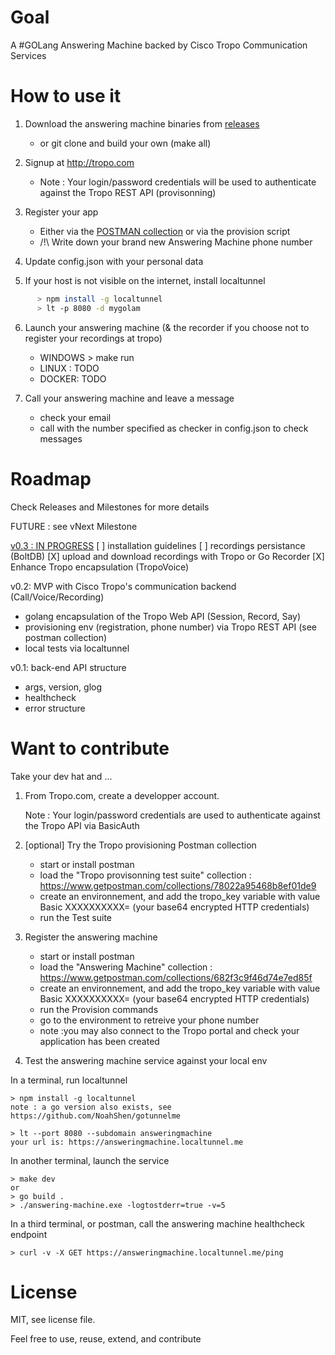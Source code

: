 # Goal

A #GOLang Answering Machine backed by Cisco Tropo Communication Services 


# How to use it

1. Download the answering machine binaries from [releases](https://github.com/ObjectIsAdvantag/answering-machine/releases)
   - or git clone and build your own (make all)

2. Signup at http://tropo.com
   - Note : Your login/password credentials will be used to authenticate against the Tropo REST API (provisonning) 

3. Register your app
   - Either via the [POSTMAN collection](https://www.getpostman.com/collections/682f3c9f46d74e7ed85f) or via the provision script
   - /!\ Write down your brand new Answering Machine phone number

4. Update config.json with your personal data


5. If your host is not visible on the internet, install localtunnel

``` bash
      > npm install -g localtunnel
      > lt -p 8080 -d mygolam
```

6. Launch your answering machine (& the recorder if you choose not to register your recordings at tropo)
   - WINDOWS > make run
   - LINUX : TODO
   - DOCKER: TODO


7. Call your answering machine and leave a message
   - check your email
   - call with the number specified as checker in config.json to check messages

   

# Roadmap

Check Releases and Milestones for more details

FUTURE : see vNext Milestone
   
[v0.3 : IN PROGRESS](https://github.com/ObjectIsAdvantag/answering-machine/milestones/v0.3)
   [ ] installation guidelines 
   [ ] recordings persistance (BoltDB)
   [X] upload and download recordings with Tropo or Go Recorder
   [X] Enhance Tropo encapsulation (TropoVoice)

v0.2: MVP with Cisco Tropo's communication backend (Call/Voice/Recording)
   - golang encapsulation of the Tropo Web API (Session, Record, Say)  
   - provisioning env (registration, phone number) via Tropo REST API (see postman collection)
   - local tests via localtunnel 
   
v0.1: back-end API structure
   - args, version, glog
   - healthcheck
   - error structure
      

# Want to contribute 

Take your dev hat and ...

1. From Tropo.com, create a developper account.

   Note : Your login/password credentials are used to authenticate against the Tropo API via BasicAuth
   
2. [optional] Try the Tropo provisioning Postman collection

   - start or install postman
   - load the "Tropo provisonning test suite" collection : https://www.getpostman.com/collections/78022a95468b8ef01de9
   - create an environnement, and add the tropo_key variable with value Basic XXXXXXXXXX= (your base64 encrypted HTTP credentials)
   - run the Test suite
   
3. Register the answering machine

   - start or install postman
   - load the "Answering Machine" collection : https://www.getpostman.com/collections/682f3c9f46d74e7ed85f
   - create an environnement, and add the tropo_key variable with value Basic XXXXXXXXXX= (your base64 encrypted HTTP credentials)
   - run the Provision commands
   - go to the environment to retreive your phone number
   - note :you may also connect to the Tropo portal and check your application has been created

4. Test the answering machine service against your local env 

In a terminal, run localtunnel

```
> npm install -g localtunnel
note : a go version also exists, see https://github.com/NoahShen/gotunnelme

> lt --port 8080 --subdomain answeringmachine
your url is: https://answeringmachine.localtunnel.me
```

In another terminal, launch the service 
```
> make dev 
or
> go build .
> ./answering-machine.exe -logtostderr=true -v=5
```

In a third terminal, or postman, call the answering machine healthcheck endpoint
```
> curl -v -X GET https://answeringmachine.localtunnel.me/ping
```


# License

MIT, see license file.

Feel free to use, reuse, extend, and contribute



